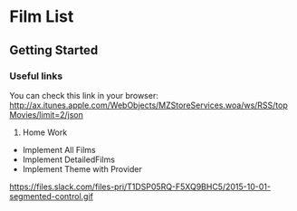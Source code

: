 # Film List

## Getting Started

### Useful links

You can check this link in your browser:
http://ax.itunes.apple.com/WebObjects/MZStoreServices.woa/ws/RSS/topMovies/limit=2/json

1.  Home Work

- Implement All Films
- Implement DetailedFilms
- Implement Theme with Provider

https://files.slack.com/files-pri/T1DSP05RQ-F5XQ9BHC5/2015-10-01-segmented-control.gif
